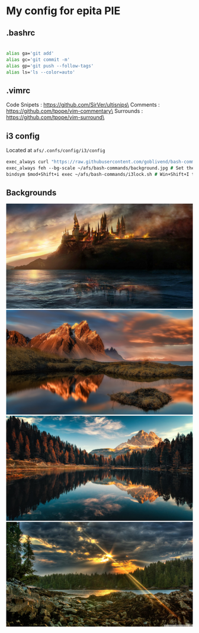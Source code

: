 # My config for epita PIE 

## .bashrc

```sh

alias ga='git add'
alias gc='git commit -m'
alias gp='git push --follow-tags'
alias ls='ls --color=auto'


```
## .vimrc

Code Snipets : https://github.com/SirVer/ultisnips\
Comments : https://github.com/tpope/vim-commentary\
Surrounds : https://github.com/tpope/vim-surround\


## i3 config
Located at `afs/.confs/config/i3/config`
```i3
exec_always curl "https://raw.githubusercontent.com/goblivend/bash-commands/main/epita%20config/background$(($RANDOM % 4 + 1)).jpg" --output ~/afs/bash-commands/background.jpg # Random image downloaded when opening the session (backgrounds stored in this repo)
exec_always feh --bg-scale ~/afs/bash-commands/background.jpg # Set the random image as background
bindsym $mod+Shift+i exec ~/afs/bash-commands/i3lock.sh # Win+Shift+I to I3 lock using i3lock.sh

```



## Backgrounds

![test](./background1.jpg)
![test](./background2.jpg)
![test](./background3.jpg)
![test](./background4.jpg)


